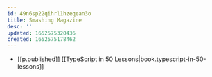 ```yaml
---
id: 49n6sp22qihrl1hzeqean3o
title: Smashing Magazine
desc: ''
updated: 1652575320436
created: 1652575178462
---
```


- [[p.published]] [[TypeScript in 50 Lessons|book.typescript-in-50-lessons]]  